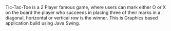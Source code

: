 Tic-Tac-Toe is a 2 Player famous game, where users can 
mark either O or X on the board the player who succeeds in 
placing three of their marks in a diagonal, horizontal or vertical row is the winner.
This is Graphics based application build using Java Swing.

